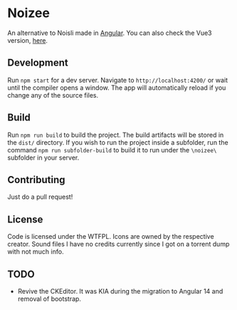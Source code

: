 # Noizee

An alternative to Noisli made in [Angular](https://github.com/angular/angular-cli). You can also check the Vue3 version, [here](https://github.com/pedroCX486/noizee-vue3/).

## Development

Run `npm start` for a dev server. Navigate to `http://localhost:4200/` or wait until the compiler opens a window. The app will automatically reload if you change any of the source files.

## Build

Run `npm run build` to build the project. The build artifacts will be stored in the `dist/` directory. If you wish to run the project inside a subfolder, run the command `npm run subfolder-build` to build it to run under the `\noizee\` subfolder in your server.

## Contributing

Just do a pull request!

## License

Code is licensed under the WTFPL. Icons are owned by the respective creator. Sound files I have no credits currently since I got on a torrent dump with not much info.

## TODO

- Revive the CKEditor. It was KIA during the migration to Angular 14 and removal of bootstrap.
